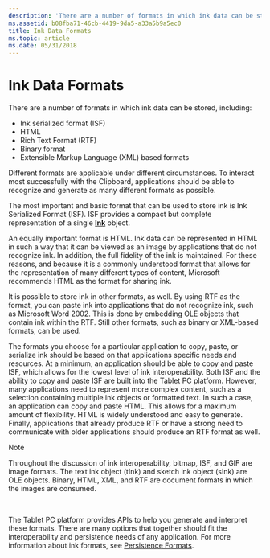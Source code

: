 ```yaml
---
description: 'There are a number of formats in which ink data can be stored, including:'
ms.assetid: b08fba71-46cb-4419-9da5-a33a5b9a5ec0
title: Ink Data Formats
ms.topic: article
ms.date: 05/31/2018
---
```


# Ink Data Formats

There are a number of formats in which ink data can be stored, including:

-   Ink serialized format (ISF)
-   HTML
-   Rich Text Format (RTF)
-   Binary format
-   Extensible Markup Language (XML) based formats

Different formats are applicable under different circumstances. To interact most successfully with the Clipboard, applications should be able to recognize and generate as many different formats as possible.

The most important and basic format that can be used to store ink is Ink Serialized Format (ISF). ISF provides a compact but complete representation of a single [**Ink**](inkdisp-class.md) object.

An equally important format is HTML. Ink data can be represented in HTML in such a way that it can be viewed as an image by applications that do not recognize ink. In addition, the full fidelity of the ink is maintained. For these reasons, and because it is a commonly understood format that allows for the representation of many different types of content, Microsoft recommends HTML as the format for sharing ink.

It is possible to store ink in other formats, as well. By using RTF as the format, you can paste ink into applications that do not recognize ink, such as Microsoft Word 2002. This is done by embedding OLE objects that contain ink within the RTF. Still other formats, such as binary or XML-based formats, can be used.

The formats you choose for a particular application to copy, paste, or serialize ink should be based on that applications specific needs and resources. At a minimum, an application should be able to copy and paste ISF, which allows for the lowest level of ink interoperability. Both ISF and the ability to copy and paste ISF are built into the Tablet PC platform. However, many applications need to represent more complex content, such as a selection containing multiple ink objects or formatted text. In such a case, an application can copy and paste HTML. This allows for a maximum amount of flexibility. HTML is widely understood and easy to generate. Finally, applications that already produce RTF or have a strong need to communicate with older applications should produce an RTF format as well.

> [!Note]  
> Throughout the discussion of ink interoperability, bitmap, ISF, and GIF are image formats. The text ink object (tInk) and sketch ink object (sInk) are OLE objects. Binary, HTML, XML, and RTF are document formats in which the images are consumed.

 

The Tablet PC platform provides APIs to help you generate and interpret these formats. There are many options that together should fit the interoperability and persistence needs of any application. For more information about ink formats, see [Persistence Formats](persistence-formats.md).

 

 



